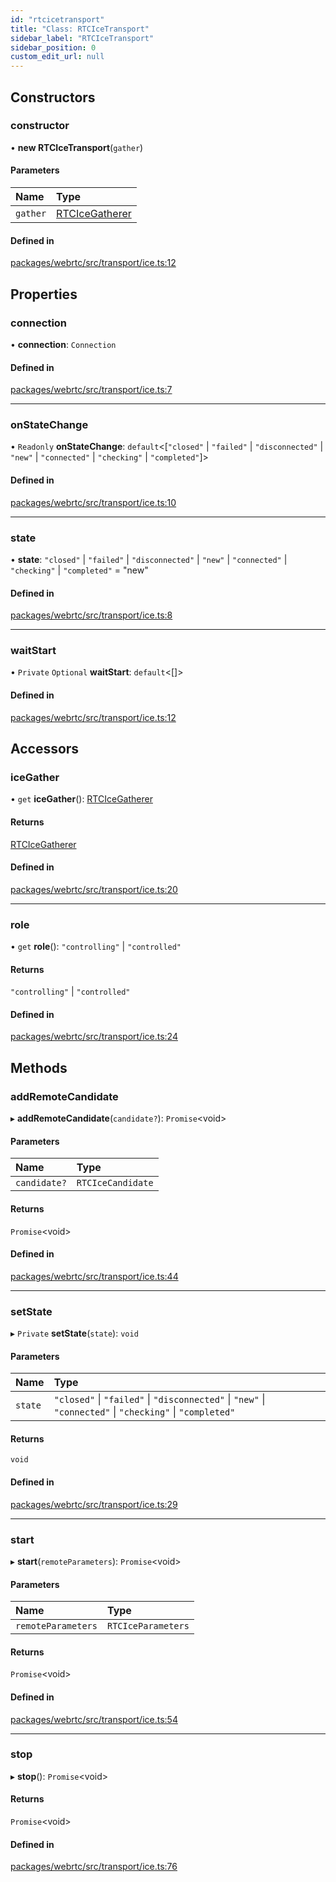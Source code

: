 ```yaml
---
id: "rtcicetransport"
title: "Class: RTCIceTransport"
sidebar_label: "RTCIceTransport"
sidebar_position: 0
custom_edit_url: null
---
```


## Constructors

### constructor

• **new RTCIceTransport**(`gather`)

#### Parameters

| Name | Type |
| :------ | :------ |
| `gather` | [RTCIceGatherer](rtcicegatherer.md) |

#### Defined in

[packages/webrtc/src/transport/ice.ts:12](https://github.com/shinyoshiaki/werift-webrtc/blob/9b072fd/packages/webrtc/src/transport/ice.ts#L12)

## Properties

### connection

• **connection**: `Connection`

#### Defined in

[packages/webrtc/src/transport/ice.ts:7](https://github.com/shinyoshiaki/werift-webrtc/blob/9b072fd/packages/webrtc/src/transport/ice.ts#L7)

___

### onStateChange

• `Readonly` **onStateChange**: `default`<[``"closed"`` \| ``"failed"`` \| ``"disconnected"`` \| ``"new"`` \| ``"connected"`` \| ``"checking"`` \| ``"completed"``]\>

#### Defined in

[packages/webrtc/src/transport/ice.ts:10](https://github.com/shinyoshiaki/werift-webrtc/blob/9b072fd/packages/webrtc/src/transport/ice.ts#L10)

___

### state

• **state**: ``"closed"`` \| ``"failed"`` \| ``"disconnected"`` \| ``"new"`` \| ``"connected"`` \| ``"checking"`` \| ``"completed"`` = "new"

#### Defined in

[packages/webrtc/src/transport/ice.ts:8](https://github.com/shinyoshiaki/werift-webrtc/blob/9b072fd/packages/webrtc/src/transport/ice.ts#L8)

___

### waitStart

• `Private` `Optional` **waitStart**: `default`<[]\>

#### Defined in

[packages/webrtc/src/transport/ice.ts:12](https://github.com/shinyoshiaki/werift-webrtc/blob/9b072fd/packages/webrtc/src/transport/ice.ts#L12)

## Accessors

### iceGather

• `get` **iceGather**(): [RTCIceGatherer](rtcicegatherer.md)

#### Returns

[RTCIceGatherer](rtcicegatherer.md)

#### Defined in

[packages/webrtc/src/transport/ice.ts:20](https://github.com/shinyoshiaki/werift-webrtc/blob/9b072fd/packages/webrtc/src/transport/ice.ts#L20)

___

### role

• `get` **role**(): ``"controlling"`` \| ``"controlled"``

#### Returns

``"controlling"`` \| ``"controlled"``

#### Defined in

[packages/webrtc/src/transport/ice.ts:24](https://github.com/shinyoshiaki/werift-webrtc/blob/9b072fd/packages/webrtc/src/transport/ice.ts#L24)

## Methods

### addRemoteCandidate

▸ **addRemoteCandidate**(`candidate?`): `Promise`<void\>

#### Parameters

| Name | Type |
| :------ | :------ |
| `candidate?` | `RTCIceCandidate` |

#### Returns

`Promise`<void\>

#### Defined in

[packages/webrtc/src/transport/ice.ts:44](https://github.com/shinyoshiaki/werift-webrtc/blob/9b072fd/packages/webrtc/src/transport/ice.ts#L44)

___

### setState

▸ `Private` **setState**(`state`): `void`

#### Parameters

| Name | Type |
| :------ | :------ |
| `state` | ``"closed"`` \| ``"failed"`` \| ``"disconnected"`` \| ``"new"`` \| ``"connected"`` \| ``"checking"`` \| ``"completed"`` |

#### Returns

`void`

#### Defined in

[packages/webrtc/src/transport/ice.ts:29](https://github.com/shinyoshiaki/werift-webrtc/blob/9b072fd/packages/webrtc/src/transport/ice.ts#L29)

___

### start

▸ **start**(`remoteParameters`): `Promise`<void\>

#### Parameters

| Name | Type |
| :------ | :------ |
| `remoteParameters` | `RTCIceParameters` |

#### Returns

`Promise`<void\>

#### Defined in

[packages/webrtc/src/transport/ice.ts:54](https://github.com/shinyoshiaki/werift-webrtc/blob/9b072fd/packages/webrtc/src/transport/ice.ts#L54)

___

### stop

▸ **stop**(): `Promise`<void\>

#### Returns

`Promise`<void\>

#### Defined in

[packages/webrtc/src/transport/ice.ts:76](https://github.com/shinyoshiaki/werift-webrtc/blob/9b072fd/packages/webrtc/src/transport/ice.ts#L76)
